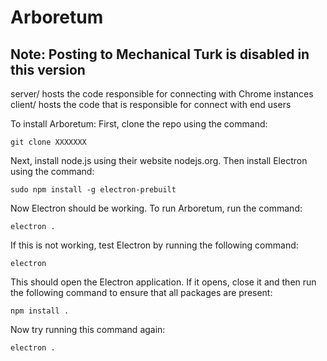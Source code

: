 # Arboretum
## Note: Posting to Mechanical Turk is disabled in this version
server/ hosts the code responsible for connecting with Chrome instances
client/ hosts the code that is responsible for connect with end users

To install Arboretum:
First, clone the repo using the command:

	git clone XXXXXXX
	
Next, install node.js using their website nodejs.org. Then install Electron using the command:

	sudo npm install -g electron-prebuilt
	
Now Electron should be working. To run Arboretum, run the command:

	electron .
	
If this is not working, test Electron by running the following command:

	electron
	
This should open the Electron application. If it opens, close it and then run the following command to ensure that all packages are present:

	npm install .
	
Now try running this command again:

	electron .

